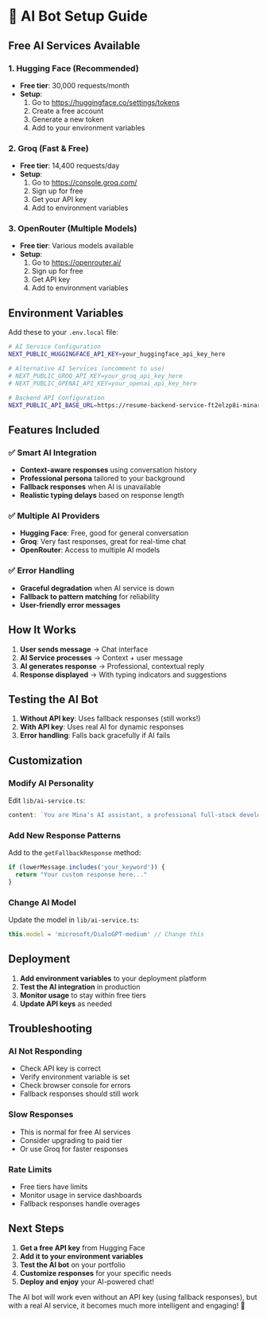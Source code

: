 # 🤖 AI Bot Setup Guide

## Free AI Services Available

### 1. **Hugging Face (Recommended)**
- **Free tier**: 30,000 requests/month
- **Setup**: 
  1. Go to https://huggingface.co/settings/tokens
  2. Create a free account
  3. Generate a new token
  4. Add to your environment variables

### 2. **Groq (Fast & Free)**
- **Free tier**: 14,400 requests/day
- **Setup**:
  1. Go to https://console.groq.com/
  2. Sign up for free
  3. Get your API key
  4. Add to environment variables

### 3. **OpenRouter (Multiple Models)**
- **Free tier**: Various models available
- **Setup**:
  1. Go to https://openrouter.ai/
  2. Sign up for free
  3. Get API key
  4. Add to environment variables

## Environment Variables

Add these to your `.env.local` file:

```bash
# AI Service Configuration
NEXT_PUBLIC_HUGGINGFACE_API_KEY=your_huggingface_api_key_here

# Alternative AI Services (uncomment to use)
# NEXT_PUBLIC_GROQ_API_KEY=your_groq_api_key_here
# NEXT_PUBLIC_OPENAI_API_KEY=your_openai_api_key_here

# Backend API Configuration
NEXT_PUBLIC_API_BASE_URL=https://resume-backend-service-ft2elzp8i-minaragaie89-8717s-projects.vercel.app
```

## Features Included

### ✅ **Smart AI Integration**
- **Context-aware responses** using conversation history
- **Professional persona** tailored to your background
- **Fallback responses** when AI is unavailable
- **Realistic typing delays** based on response length

### ✅ **Multiple AI Providers**
- **Hugging Face**: Free, good for general conversation
- **Groq**: Very fast responses, great for real-time chat
- **OpenRouter**: Access to multiple AI models

### ✅ **Error Handling**
- **Graceful degradation** when AI service is down
- **Fallback to pattern matching** for reliability
- **User-friendly error messages**

## How It Works

1. **User sends message** → Chat interface
2. **AI Service processes** → Context + user message
3. **AI generates response** → Professional, contextual reply
4. **Response displayed** → With typing indicators and suggestions

## Testing the AI Bot

1. **Without API key**: Uses fallback responses (still works!)
2. **With API key**: Uses real AI for dynamic responses
3. **Error handling**: Falls back gracefully if AI fails

## Customization

### **Modify AI Personality**
Edit `lib/ai-service.ts`:
```typescript
content: `You are Mina's AI assistant, a professional full-stack developer...`
```

### **Add New Response Patterns**
Add to the `getFallbackResponse` method:
```typescript
if (lowerMessage.includes('your_keyword')) {
  return "Your custom response here..."
}
```

### **Change AI Model**
Update the model in `lib/ai-service.ts`:
```typescript
this.model = 'microsoft/DialoGPT-medium' // Change this
```

## Deployment

1. **Add environment variables** to your deployment platform
2. **Test the AI integration** in production
3. **Monitor usage** to stay within free tiers
4. **Update API keys** as needed

## Troubleshooting

### **AI Not Responding**
- Check API key is correct
- Verify environment variable is set
- Check browser console for errors
- Fallback responses should still work

### **Slow Responses**
- This is normal for free AI services
- Consider upgrading to paid tier
- Or use Groq for faster responses

### **Rate Limits**
- Free tiers have limits
- Monitor usage in service dashboards
- Fallback responses handle overages

## Next Steps

1. **Get a free API key** from Hugging Face
2. **Add it to your environment variables**
3. **Test the AI bot** on your portfolio
4. **Customize responses** for your specific needs
5. **Deploy and enjoy** your AI-powered chat!

The AI bot will work even without an API key (using fallback responses), but with a real AI service, it becomes much more intelligent and engaging! 🚀









